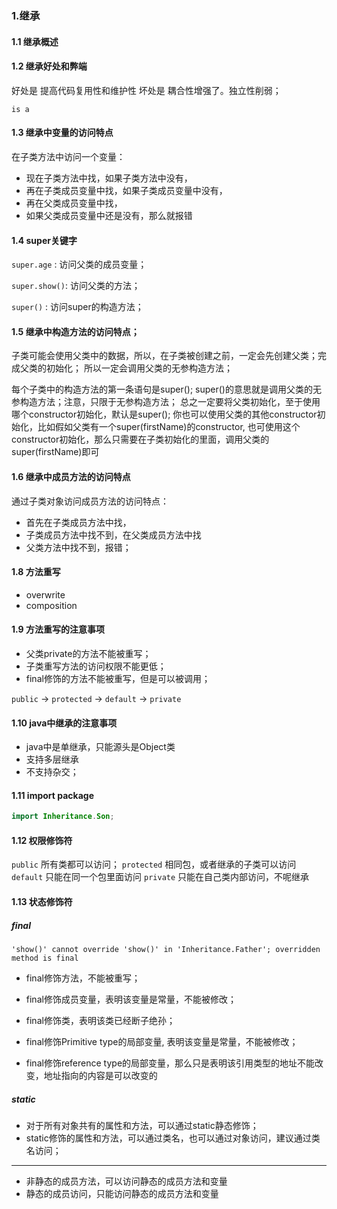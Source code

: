 ### 1.继承 
#### 1.1 继承概述 

#### 1.2 继承好处和弊端
好处是 提高代码复用性和维护性
坏处是 耦合性增强了。独立性削弱；

`is a `
#### 1.3 继承中变量的访问特点
在子类方法中访问一个变量：
+ 现在子类方法中找，如果子类方法中没有，
+ 再在子类成员变量中找，如果子类成员变量中没有，
+ 再在父类成员变量中找，
+ 如果父类成员变量中还是没有，那么就报错


#### 1.4 super关键字
`super.age` : 访问父类的成员变量；

`super.show()`: 访问父类的方法；

`super()` : 访问super的构造方法；

#### 1.5 继承中构造方法的访问特点；
子类可能会使用父类中的数据，所以，在子类被创建之前，一定会先创建父类；完成父类的初始化；
所以一定会调用父类的无参构造方法；

每个子类中的构造方法的第一条语句是super();
super()的意思就是调用父类的无参构造方法；注意，只限于无参构造方法；
总之一定要将父类初始化，至于使用哪个constructor初始化，默认是super();
你也可以使用父类的其他constructor初始化，比如假如父类有一个super(firstName)的constructor,
也可使用这个constructor初始化，那么只需要在子类初始化的里面，调用父类的super(firstName)即可


#### 1.6 继承中成员方法的访问特点

通过子类对象访问成员方法的访问特点：
+ 首先在子类成员方法中找，
+ 子类成员方法中找不到，在父类成员方法中找
+ 父类方法中找不到，报错；

#### 1.8 方法重写 

+ overwrite 
+ composition 

#### 1.9 方法重写的注意事项

+ 父类private的方法不能被重写；
+ 子类重写方法的访问权限不能更低；
+ final修饰的方法不能被重写，但是可以被调用；

`public` -> `protected` -> `default` -> `private`



#### 1.10 java中继承的注意事项

+ java中是单继承，只能源头是Object类
+ 支持多层继承 
+ 不支持杂交；


#### 1.11 import package 

```java
import Inheritance.Son;
```
#### 1.12 权限修饰符 

`public` 所有类都可以访问；
`protected` 相同包，或者继承的子类可以访问
`default` 只能在同一个包里面访问
`private` 只能在自己类内部访问，不呢继承


#### 1.13 状态修饰符 

##### final
`'show()' cannot override 'show()' in 'Inheritance.Father'; overridden method is final`

+ final修饰方法，不能被重写；
+ final修饰成员变量，表明该变量是常量，不能被修改；
+ final修饰类，表明该类已经断子绝孙；


+ final修饰Primitive type的局部变量, 表明该变量是常量，不能被修改；
+ final修饰reference type的局部变量，那么只是表明该引用类型的地址不能改变，地址指向的内容是可以改变的


##### static 

+ 对于所有对象共有的属性和方法，可以通过static静态修饰；
+ static修饰的属性和方法，可以通过类名，也可以通过对象访问，建议通过类名访问；

<hr>

+ 非静态的成员方法，可以访问静态的成员方法和变量
+ 静态的成员访问，只能访问静态的成员方法和变量 



